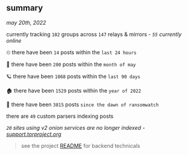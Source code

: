 
## summary
_may 20th, 2022_

currently tracking `102` groups across `147` relays & mirrors - _`55` currently online_

⏲ there have been `14` posts within the `last 24 hours`

🦈 there have been `200` posts within the `month of may`

🪐 there have been `1068` posts within the `last 90 days`

🏚 there have been `1529` posts within the `year of 2022`

🦕 there have been `3815` posts `since the dawn of ransomwatch`

there are `49` custom parsers indexing posts

_`20` sites using v2 onion services are no longer indexed - [support.torproject.org](https://support.torproject.org/onionservices/v2-deprecation/)_

> see the project [README](https://github.com/joshhighet/ransomwatch#ransomwatch--) for backend technicals
